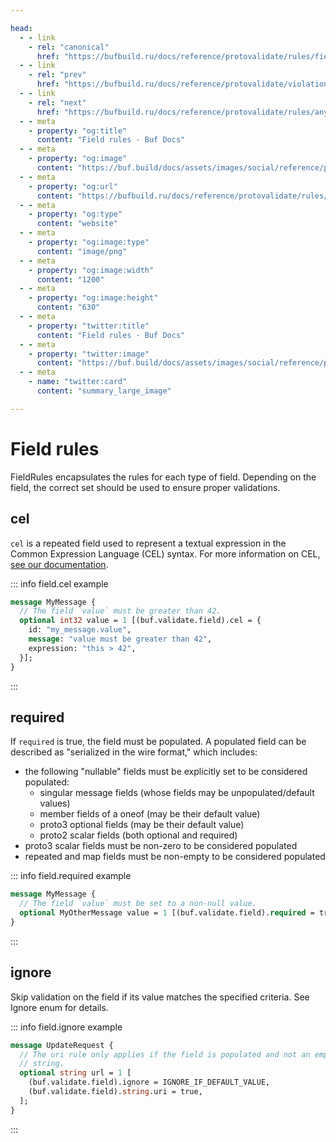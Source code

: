 ```yaml
---

head:
  - - link
    - rel: "canonical"
      href: "https://bufbuild.ru/docs/reference/protovalidate/rules/field_rules/"
  - - link
    - rel: "prev"
      href: "https://bufbuild.ru/docs/reference/protovalidate/violations/"
  - - link
    - rel: "next"
      href: "https://bufbuild.ru/docs/reference/protovalidate/rules/any_rules/"
  - - meta
    - property: "og:title"
      content: "Field rules - Buf Docs"
  - - meta
    - property: "og:image"
      content: "https://buf.build/docs/assets/images/social/reference/protovalidate/rules/field_rules.png"
  - - meta
    - property: "og:url"
      content: "https://bufbuild.ru/docs/reference/protovalidate/rules/field_rules/"
  - - meta
    - property: "og:type"
      content: "website"
  - - meta
    - property: "og:image:type"
      content: "image/png"
  - - meta
    - property: "og:image:width"
      content: "1200"
  - - meta
    - property: "og:image:height"
      content: "630"
  - - meta
    - property: "twitter:title"
      content: "Field rules - Buf Docs"
  - - meta
    - property: "twitter:image"
      content: "https://buf.build/docs/assets/images/social/reference/protovalidate/rules/field_rules.png"
  - - meta
    - name: "twitter:card"
      content: "summary_large_image"

---
```


# Field rules

FieldRules encapsulates the rules for each type of field. Depending on the field, the correct set should be used to ensure proper validations.

## cel

`cel` is a repeated field used to represent a textual expression in the Common Expression Language (CEL) syntax. For more information on CEL, [see our documentation](https://github.com/bufbuild/protovalidate/blob/main/docs/cel.md).

::: info field.cel example

```proto
message MyMessage {
  // The field `value` must be greater than 42.
  optional int32 value = 1 [(buf.validate.field).cel = {
    id: "my_message.value",
    message: "value must be greater than 42",
    expression: "this > 42",
  }];
}
```

:::

## required

If `required` is true, the field must be populated. A populated field can be described as "serialized in the wire format," which includes:

- the following "nullable" fields must be explicitly set to be considered populated:
  - singular message fields (whose fields may be unpopulated/default values)
  - member fields of a oneof (may be their default value)
  - proto3 optional fields (may be their default value)
  - proto2 scalar fields (both optional and required)
- proto3 scalar fields must be non-zero to be considered populated
- repeated and map fields must be non-empty to be considered populated

::: info field.required example

```proto
message MyMessage {
  // The field `value` must be set to a non-null value.
  optional MyOtherMessage value = 1 [(buf.validate.field).required = true];
}
```

:::

## ignore

Skip validation on the field if its value matches the specified criteria. See Ignore enum for details.

::: info field.ignore example

```proto
message UpdateRequest {
  // The uri rule only applies if the field is populated and not an empty
  // string.
  optional string url = 1 [
    (buf.validate.field).ignore = IGNORE_IF_DEFAULT_VALUE,
    (buf.validate.field).string.uri = true,
  ];
}
```

:::
